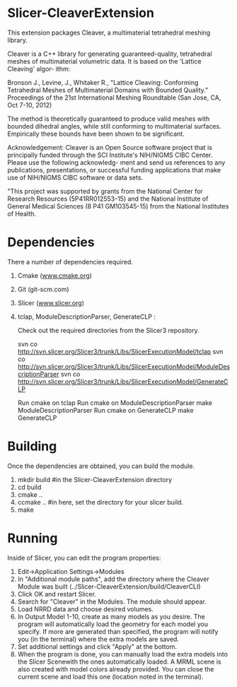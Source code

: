 Slicer-CleaverExtension
=======================

This extension packages Cleaver, a multimaterial tetrahedral meshing library.

Cleaver is a C++ library for generating guaranteed-quality, tetrahedral meshes
of multimaterial volumetric data. It is based on the 'Lattice Cleaving' algor-
ithm:

Bronson J., Levine, J., Whitaker R., "Lattice Cleaving: Conforming Tetrahedral
Meshes of Multimaterial Domains with Bounded Quality." Proceedings of the 21st
International Meshing Roundtable (San Jose, CA, Oct 7-10, 2012)

The method is theoretically guaranteed to produce valid meshes with bounded
dihedral angles, while still conforming to multimaterial surfaces. Empirically
these bounds have been shown to be significant.


Acknowledgement: 
Cleaver is an Open Source software project that is principally funded through
the SCI Institute's NIH/NIGMS CIBC Center. Please use the following acknowledg-
ment and send us references to any publications, presentations, or successful
funding applications that make use of NIH/NIGMS CIBC software or data sets.

"This project was supported by grants from the National Center for Research
Resources (5P41RR012553-15) and the National Institute of General Medical 
Sciences (8 P41 GM103545-15) from the National Institutes of Health.

Dependencies
=======================

There a number of dependencies required.

1. Cmake  (www.cmake.org)
2. Git    (git-scm.com)
3. Slicer (www.slicer.org)
4. tclap, ModuleDescriptionParser, GenerateCLP :

	Check out the required directories from the Slicer3 repository.

	svn co http://svn.slicer.org/Slicer3/trunk/Libs/SlicerExecutionModel/tclap
	svn co http://svn.slicer.org/Slicer3/trunk/Libs/SlicerExecutionModel/ModuleDescriptionParser
	svn co http://svn.slicer.org/Slicer3/trunk/Libs/SlicerExecutionModel/GenerateCLP

	Run cmake on tclap
	Run cmake on ModuleDescriptionParser
	make ModuleDescriptionParser
	Run cmake on GenerateCLP
	make GenerateCLP

Building
=======================

Once the dependencies are obtained, you can build the module.

1. mkdir build #in the Slicer-CleaverExtension directory
2. cd build
3. cmake ..
4. ccmake .. #in here, set the directory for your slicer build.
5. make

Running
=======================

Inside of Slicer, you can edit the program properties:

1. Edit->Application Settings->Modules
2. In "Additional module paths", add the directory where the Cleaver Module was built (../Slicer-CleaverExtension/build/CleaverCLI)
3. Click OK and restart Slicer.
4. Search for "Cleaver" in the Modules. The module should appear.
5. Load NRRD data and choose desired volumes.
6. In Output Model 1-10, create as many models as you desire. The program will automatically load the geometry for each model you specify. If more are generated than specified, the program will notify you (in the terminal) where the extra models are saved.
7. Set additional settings and click "Apply" at the bottom.
8. When the program is done, you can manually load the extra models into the Slicer Scenewith the ones automatically loaded. A MRML scene is also created with model colors already provided. You can close the current scene and load this one (location noted in the terminal).
